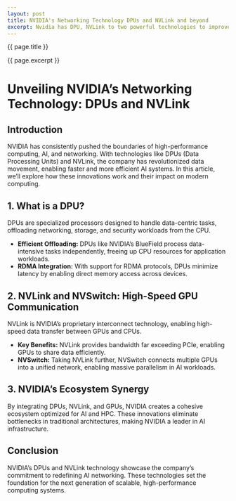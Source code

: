 ```yaml
---
layout: post
title: NVIDIA's Networking Technology DPUs and NVLink and beyond
excerpt: Nvidia has DPU, NVLink to two powerful technologies to improve the scalability of AI infrastructure. Today we will explore how these technologies work and their impact on modern computing. Also we will discuss other companies' efforts to catch up with Nvidia.
---
```


{{ page.title }}

{{ page.excerpt }}

# Unveiling NVIDIA’s Networking Technology: DPUs and NVLink

## Introduction  

NVIDIA has consistently pushed the boundaries of high-performance computing, AI, and networking. With technologies like DPUs (Data Processing Units) and NVLink, the company has revolutionized data movement, enabling faster and more efficient AI systems. In this article, we’ll explore how these innovations work and their impact on modern computing.

## 1. What is a DPU?  

DPUs are specialized processors designed to handle data-centric tasks, offloading networking, storage, and security workloads from the CPU.  

- **Efficient Offloading:** DPUs like NVIDIA’s BlueField process data-intensive tasks independently, freeing up CPU resources for application workloads.  
- **RDMA Integration:** With support for RDMA protocols, DPUs minimize latency by enabling direct memory access across devices.  

## 2. NVLink and NVSwitch: High-Speed GPU Communication  

NVLink is NVIDIA’s proprietary interconnect technology, enabling high-speed data transfer between GPUs and CPUs.  

- **Key Benefits:** NVLink provides bandwidth far exceeding PCIe, enabling GPUs to share data efficiently.  
- **NVSwitch:** Taking NVLink further, NVSwitch connects multiple GPUs into a unified network, enabling massive parallelism in AI workloads.  

## 3. NVIDIA’s Ecosystem Synergy  

By integrating DPUs, NVLink, and GPUs, NVIDIA creates a cohesive ecosystem optimized for AI and HPC. These innovations eliminate bottlenecks in traditional architectures, making NVIDIA a leader in AI infrastructure.

## Conclusion  

NVIDIA’s DPUs and NVLink technology showcase the company’s commitment to redefining AI networking. These technologies set the foundation for the next generation of scalable, high-performance computing systems.
